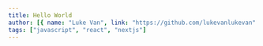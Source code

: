 ```yaml
---
title: Hello World
author: [{ name: "Luke Van", link: "https://github.com/lukevanlukevan" }]
tags: ["javascript", "react", "nextjs"]
---
```

